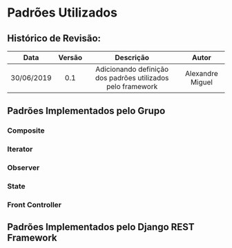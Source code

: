 # Padrões Utilizados

## Histórico de Revisão:
| Data | Versão | Descrição | Autor |
|:---:|:---:|:---:|:---:|
| 30/06/2019 | 0.1 | Adicionando definição dos padrões utilizados pelo framework | Alexandre Miguel |

## Padrões Implementados pelo Grupo

### Composite

### Iterator

### Observer

### State

### Front Controller


## Padrões Implementados pelo Django REST Framework
